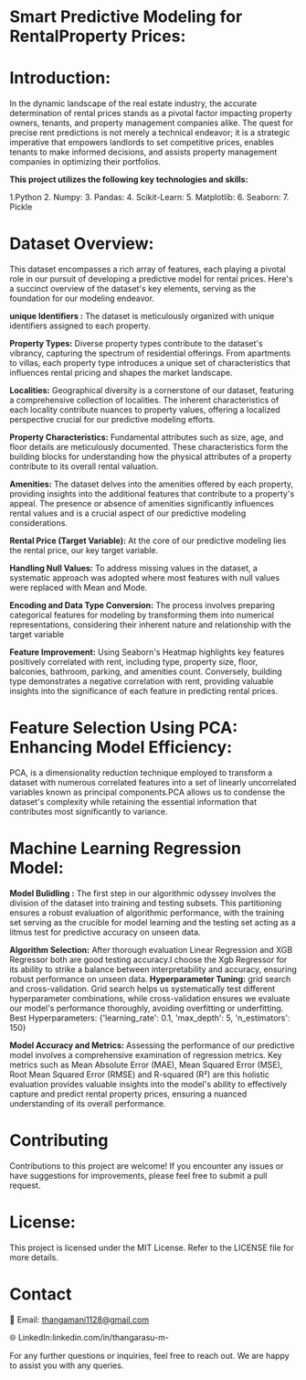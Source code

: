# Smart Predictive Modeling for RentalProperty Prices:

# Introduction:
In the dynamic landscape of the real estate industry, the accurate determination of rental prices stands as a pivotal factor impacting property owners, tenants, and property management companies alike. The quest for precise rent predictions is not merely a technical endeavor; it is a strategic imperative that empowers landlords to set competitive prices, enables tenants to make informed decisions, and assists property management companies in optimizing their portfolios.

**This project utilizes the following key technologies and skills:**

1.Python 2. Numpy: 3. Pandas: 4. Scikit-Learn: 5. Matplotlib: 6. Seaborn: 7. Pickle

# Dataset Overview: 
This dataset encompasses a rich array of features, each playing a pivotal role in our pursuit of developing a predictive model for rental prices. Here's a succinct overview of the dataset's key elements, serving as the foundation for our modeling endeavor.

**unique Identifiers :** 
The dataset is meticulously organized with unique identifiers assigned to each property.

**Property Types:** 
Diverse property types contribute to the dataset's vibrancy, capturing the spectrum of residential offerings. From apartments to villas, each property type introduces a unique set of characteristics that influences rental pricing and shapes the market landscape.

**Localities:** 
Geographical diversity is a cornerstone of our dataset, featuring a comprehensive collection of localities. The inherent characteristics of each locality contribute nuances to property values, offering a localized perspective crucial for our predictive modeling efforts.

**Property Characteristics:** 
Fundamental attributes such as size, age, and floor details are meticulously documented. These characteristics form the building blocks for understanding how the physical attributes of a property contribute to its overall rental valuation.

**Amenities:** 
The dataset delves into the amenities offered by each property, providing insights into the additional features that contribute to a property's appeal. The presence or absence of amenities significantly influences rental values and is a crucial aspect of our predictive modeling considerations.

**Rental Price (Target Variable):** 
At the core of our predictive modeling lies the rental price, our key target variable. 

**Handling Null Values:**
To address missing values in the dataset, a systematic approach was adopted where most features with null values were replaced with Mean and Mode.

**Encoding and Data Type Conversion:**
The process involves preparing categorical features for modeling by transforming them into numerical representations, considering their inherent nature and relationship with the target variable

**Feature Improvement:** 
Using Seaborn's Heatmap highlights key features positively correlated with rent, including type, property size, floor, balconies, bathroom, parking, and amenities count. Conversely, building type demonstrates a negative correlation with rent, providing valuable insights into the significance of each feature in predicting rental prices.

# Feature Selection Using PCA: Enhancing Model Efficiency:
PCA, is a dimensionality reduction technique employed to transform a dataset with numerous correlated features into a set of linearly uncorrelated variables known as principal components.PCA allows us to condense the dataset's complexity while retaining the essential information that contributes most significantly to variance.

# Machine Learning Regression Model:
**Model Bulidling :** 
The first step in our algorithmic odyssey involves the division of the dataset into training and testing subsets. This partitioning ensures a robust evaluation of algorithmic performance, with the training set serving as the crucible for model learning and the testing set acting as a litmus test for predictive accuracy on unseen data.

**Algorithm Selection:**
 After thorough evaluation Linear Regression and XGB Regressor both are good testing accuracy.I choose the Xgb Regressor for its ability to strike a balance between interpretability and accuracy, ensuring robust performance on unseen data.
**Hyperparameter Tuning:**
grid search and cross-validation. Grid search helps us systematically test different hyperparameter combinations, while cross-validation ensures we evaluate our model's performance thoroughly, avoiding overfitting or underfitting. 
Best Hyperparameters: {'learning_rate': 0.1, 'max_depth': 5, 'n_estimators': 150}

**Model Accuracy and Metrics:**
Assessing the performance of our predictive model involves a comprehensive examination of regression metrics. Key metrics such as Mean Absolute Error (MAE), Mean Squared Error (MSE), Root Mean Squared Error (RMSE) and R-squared (R²) are this holistic evaluation provides valuable insights into the model's ability to effectively capture and predict rental property prices, ensuring a nuanced understanding of its overall performance.

# Contributing
Contributions to this project are welcome! If you encounter any issues or have suggestions for improvements, please feel free to submit a pull request.

# License:
This project is licensed under the MIT License. Refer to the LICENSE file for more details.

# Contact 
📧 Email: thangamani1128@gmail.com

🌐 LinkedIn:linkedin.com/in/thangarasu-m-

For any further questions or inquiries, feel free to reach out. We are happy to assist you with any queries.

​

 






